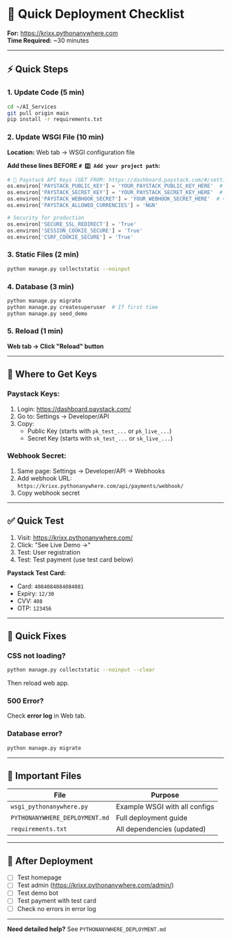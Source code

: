 # 🚀 Quick Deployment Checklist

**For:** https://krixx.pythonanywhere.com  
**Time Required:** ~30 minutes

---

## ⚡ **Quick Steps**

### **1. Update Code** (5 min)
```bash
cd ~/AI_Services
git pull origin main
pip install -r requirements.txt
```

### **2. Update WSGI File** (10 min)
**Location:** Web tab → WSGI configuration file

**Add these lines BEFORE `# 2️⃣ Add your project path`:**

```python
# 🔐 Paystack API Keys (GET FROM: https://dashboard.paystack.com/#/settings/developer)
os.environ['PAYSTACK_PUBLIC_KEY'] = 'YOUR_PAYSTACK_PUBLIC_KEY_HERE'  # ⬅️ REPLACE
os.environ['PAYSTACK_SECRET_KEY'] = 'YOUR_PAYSTACK_SECRET_KEY_HERE'  # ⬅️ REPLACE
os.environ['PAYSTACK_WEBHOOK_SECRET'] = 'YOUR_WEBHOOK_SECRET_HERE'  # ⬅️ REPLACE
os.environ['PAYSTACK_ALLOWED_CURRENCIES'] = 'NGN'

# Security for production
os.environ['SECURE_SSL_REDIRECT'] = 'True'
os.environ['SESSION_COOKIE_SECURE'] = 'True'
os.environ['CSRF_COOKIE_SECURE'] = 'True'
```

### **3. Static Files** (2 min)
```bash
python manage.py collectstatic --noinput
```

### **4. Database** (3 min)
```bash
python manage.py migrate
python manage.py createsuperuser  # If first time
python manage.py seed_demo
```

### **5. Reload** (1 min)
**Web tab → Click "Reload" button**

---

## 🔑 **Where to Get Keys**

### **Paystack Keys:**
1. Login: https://dashboard.paystack.com/
2. Go to: Settings → Developer/API
3. Copy:
   - Public Key (starts with `pk_test_...` or `pk_live_...`)
   - Secret Key (starts with `sk_test_...` or `sk_live_...`)

### **Webhook Secret:**
1. Same page: Settings → Developer/API → Webhooks
2. Add webhook URL: `https://krixx.pythonanywhere.com/api/payments/webhook/`
3. Copy webhook secret

---

## ✅ **Quick Test**

1. Visit: https://krixx.pythonanywhere.com/
2. Click: "See Live Demo →"
3. Test: User registration
4. Test: Test payment (use test card below)

**Paystack Test Card:**
- Card: `4084084084084081`
- Expiry: `12/30`
- CVV: `408`
- OTP: `123456`

---

## 🐛 **Quick Fixes**

### **CSS not loading?**
```bash
python manage.py collectstatic --noinput --clear
```
Then reload web app.

### **500 Error?**
Check **error log** in Web tab.

### **Database error?**
```bash
python manage.py migrate
```

---

## 📁 **Important Files**

| File | Purpose |
|------|---------|
| `wsgi_pythonanywhere.py` | Example WSGI with all configs |
| `PYTHONANYWHERE_DEPLOYMENT.md` | Full deployment guide |
| `requirements.txt` | All dependencies (updated) |

---

## 🎯 **After Deployment**

- [ ] Test homepage
- [ ] Test admin (https://krixx.pythonanywhere.com/admin/)
- [ ] Test demo bot
- [ ] Test payment with test card
- [ ] Check no errors in error log

---

**Need detailed help?** See `PYTHONANYWHERE_DEPLOYMENT.md`

